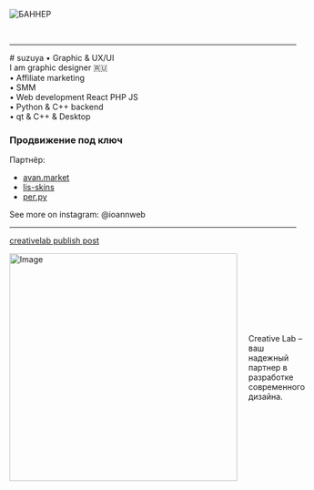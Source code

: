 ![БАННЕР](https://github.com/user-attachments/assets/64a77f73-2d14-4459-831d-03e64403a4b3)



<br/>
<hr>
# suzuya • Graphic & UX/UI
<br/>
I am graphic designer 🇷🇺<br/>  
• Affiliate marketing<br/>
• SMM<br/>
• Web development React PHP JS<br/>
• Python & C++ backend<br/>
• qt & C++ & Desktop<br/>


### Продвижение под ключ

Партнёр:
- [avan.market](https://avan.market)
- [lis-skins](https://lis-skins)
- [рег.ру](https://reg.ru)

See more on instagram: @ioannweb
<br/>
<hr>

[creativelab publish post](https://github.com/user-attachments/assets/e356565c-c084-4aa1-84f2-1817e3111e8f)

<div style="display: flex; align-items: center;">
  <img src="https://github.com/user-attachments/assets/e356565c-c084-4aa1-84f2-1817e3111e8f" alt="Image" width="400" style="margin-right: 20px;"/>
  <p>
    Creative Lab – ваш надежный партнер в разработке современного дизайна.
  </p>
</div>
